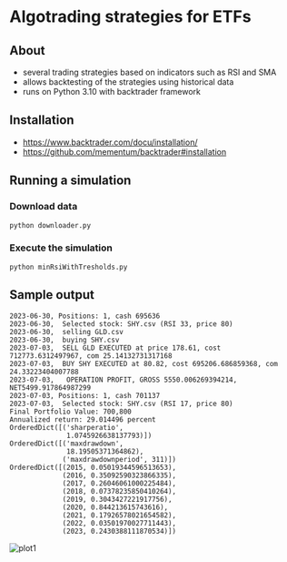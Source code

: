 # Algotrading strategies for ETFs

## About
- several trading strategies based on indicators such as RSI and SMA
- allows backtesting of the strategies using historical data
- runs on Python 3.10 with backtrader framework

## Installation
- https://www.backtrader.com/docu/installation/
- https://github.com/mementum/backtrader#installation

## Running a simulation
### Download data
```
python downloader.py
```
### Execute the simulation
```
python minRsiWithTresholds.py
```

## Sample output

```
2023-06-30, Positions: 1, cash 695636
2023-06-30,  Selected stock: SHY.csv (RSI 33, price 80)
2023-06-30,  selling GLD.csv
2023-06-30,  buying SHY.csv
2023-07-03,  SELL GLD EXECUTED at price 178.61, cost 712773.6312497967, com 25.14132731317168
2023-07-03,  BUY SHY EXECUTED at 80.82, cost 695206.686859368, com 24.33223404007788
2023-07-03,   OPERATION PROFIT, GROSS 5550.006269394214, NET5499.917864987299
2023-07-03, Positions: 1, cash 701137
2023-07-03,  Selected stock: SHY.csv (RSI 17, price 80)
Final Portfolio Value: 700,800
Annualized return: 29.014496 percent
OrderedDict([('sharperatio',
              1.0745926638137793)])
OrderedDict([('maxdrawdown',
              18.19505371364862),
             ('maxdrawdownperiod', 311)])
OrderedDict([(2015, 0.05019344596513653),
             (2016, 0.35092590323866335),
             (2017, 0.26046061000225484),
             (2018, 0.07378235850410264),
             (2019, 0.3043427221917756),
             (2020, 0.844213615743616),
             (2021, 0.17926578021654582),
             (2022, 0.03501970027711443),
             (2023, 0.2430388111870534)])
```

![plot1](https://github.com/qbajas/backtesting/assets/682591/0cdfd4c0-6929-4308-81ff-a0eab502ae2f)
